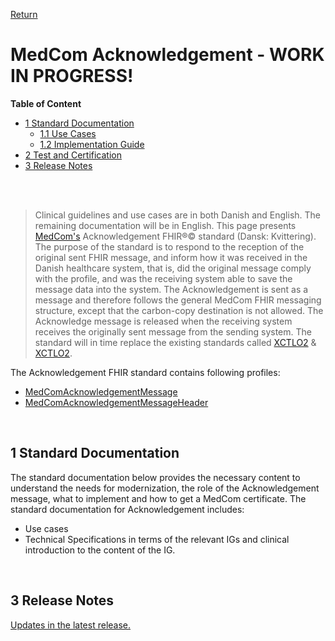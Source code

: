 <a href="https://medcomdk.github.io/MedComLandingPage/">Return</a>

# MedCom Acknowledgement - WORK IN PROGRESS! 
<!-- HomePage -->
**Table of Content**
* [1 Standard Documentation](#1-standard-documentation)
  * [1.1 Use Cases](#11-use-cases)
  * [1.2 Implementation Guide](#12-implementation-guide)
* [2 Test and Certification](#2-test-and-certification)
* [3 Release Notes](#3-release-notes)
<br>
<br>

> Clinical guidelines and use cases are in both Danish and English. The remaining documentation will be in English.
This page presents [MedCom's](https://www.medcom.dk/) Acknowledgement FHIR&reg;&copy; standard (Dansk: Kvittering). The purpose of the standard is to respond to the reception of the original sent FHIR message, and inform how it was received in the Danish healthcare system, that is, did the original message comply with the profile, and was the receiving system able to save the message data into the system. The Acknowledgement is sent as a message and therefore follows the general MedCom FHIR messaging structure, except that the carbon-copy destination is not allowed. The Acknowledge message is released when the receiving system receives the originally sent message from the sending system.
The standard will in time replace the existing standards called <a href="http://svn.medcom.dk/svn/releases/Standarder/Den%20gode%20CONTRL/XML/Dokumentation/" target="_blank">XCTLO2</a> &
<a href="http://svn.medcom.dk/svn/releases/Standarder/Den%20gode%20CONTRL/XML/Dokumentation/" target="_blank">XCTLO2</a>.

The Acknowledgement FHIR standard contains following profiles: 
* <a href="https://build.fhir.org/ig/medcomdk/dk-medcom-acknowledgement/StructureDefinition-medcom-messaging-acknowledgement.html" target="_blank">MedComAcknowledgementMessage</a>
* <a href="https://build.fhir.org/ig/medcomdk/dk-medcom-acknowledgement/StructureDefinition-medcom-messaging-acknowledgementHeader.html" target="_blank">MedComAcknowledgementMessageHeader</a>
<br>
 
## 1 Standard Documentation 
The standard documentation below provides the necessary content to understand the needs for modernization, the role of the Acknowledgement message, what to implement and how to get a MedCom certificate. The standard documentation for Acknowledgement includes:
  * Use cases
  * Technical Specifications in terms of the relevant IGs and clinical introduction to the content of the IG.
<p>&nbsp;</p>
<!-- ### 1.1 Clinical Guidelines 

The clinical guidelines is the foundation for the *STANDARDNAME* standard. It describes the clinical needs for the modernization, the requirement for the content of the standard and how the standard supports the business requirements. It is the primary textual part of the documentation for *STANDARDNAME*. It is important for both implementers and business specialists to understand the clinical guidelines to ensure that the implemented standard supports the requirements.

Below can the clinical guidelines in Danish and English be found:

[Danish: Sundhedsfaglige retningslinjer](assets/documents/Clinical-guidelines-DA.md) <br> 
[English: Clinical guidelines](assets/documents/Clinical-guidelines-ENG.md)  -->

### 1.1 Use Cases
Use cases describe the different scenarios a standard support. For a certain real-world scenario, it describes the requirements for the content of a message. The purpose of the use cases is to ensure a coherent implementation and use of the Acknowledgement. The descriptions are targeted IT-system vendors and the people responsible for the implementation in regions and municipalities.
The use cases for Acknowledgement are qualified in collaboration with EPR- and vendors catering to the municipalities.

Below can the use cases in Danish and English be found:

[Danish: Use cases](assets/documents/UseCases-DA.md) <br> 
[English: Use cases](assets/documents/UseCases-ENG.md) 

### 1.2 Implementation Guide
The technical specifications for the Acknowledgement standard are defined in IGs. As mentioned previously is the Acknowledgement standard composed by profiles from two IGs and terminology from one IG. Links to the IG’s are listed below:
* <a href="https://build.fhir.org/ig/medcomdk/dk-medcom-acknowledgement/" target="_blank">MedCom Acknowledgement IG</a>
*	<a href="https://build.fhir.org/ig/medcomdk/dk-medcom-messaging/" target="_blank">MedCom Messaging IG</a>
*	<a href="https://build.fhir.org/ig/medcomdk/dk-medcom-terminology/" target="_blank">MedCom Terminology IG</a>
<p>&nbsp;</p>

IGs might be difficult for people with little or no knowledge about FHIR and how to understand an IG. Therefore has MedCom developed a webpage describing the content of the Acknowledgement standard. The link below gives an overview of which profiles are included, what their purpose are, and which elements that shall be supported in a system. Further the structure of the standard is described and supported with examples in different degree of technical skills.

[An introduction to the technical specifications can be found here.](assets/documents/IntroToTecSpecENG.md)

## 2 Test and Certification
Certification of a system implies both an approved testprotocol and run-trough of TouchStone testscripts. TouchStone describes an infrastructure that allows for automated test and validation against the IGs developes by MedCom. 
<br>
<a href="https://medcomdk.github.io/MedComLandingPage/#3-test-and-certification" target="_blank"> Find a general description of MedCom test and certification proces here.</a> 

The testprotocols and testscripts are currently in preparation. As soon as the tesprotocols and testscripts are reday, they will be presented below.

<!-- **Sending a HospitalNotification message**
  * Testprotocol
  * TouchStone Testscripts
<p>&nbsp;</p>
 
**Receiving a HospitalNotification message**
  * Testprotocol
  * TouchStone Testscripts
<p>&nbsp;</p> -->

## 3 Release Notes

[Updates in the latest release.](assets/documents/ReleaseNote-ENG.md)
